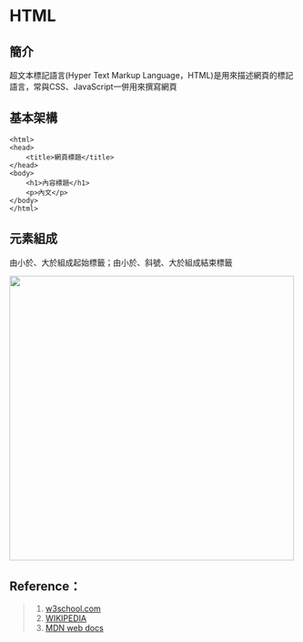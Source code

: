 # HTML

## 簡介
超文本標記語言(Hyper Text Markup Language，HTML)是用來描述網頁的標記語言，常與CSS、JavaScript一併用來撰寫網頁

## 基本架構
    <html>
    <head>
        <title>網頁標題</title>
    </head>
    <body>
        <h1>內容標題</h1>
        <p>內文</p>
    </body>
    </html>

## 元素組成
由小於、大於組成起始標籤；由小於、斜號、大於組成結束標籤

<img src="https://mdn.mozillademos.org/files/9347/grumpy-cat-small.png" width="500">




## Reference： 
> 1. [w3school.com] 
> 2. [WIKIPEDIA]
> 3. [MDN web docs]


[w3school.com]: https://www.w3schools.com/html/
[MDN web docs]: https://developer.mozilla.org/zh-TW/docs/Learn/Getting_started_with_the_web/HTML_basics
[WIKIPEDIA]: https://wikipedia.org/wiki/HTML

